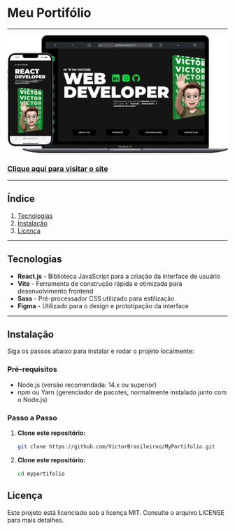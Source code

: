 # **Meu Portifólio**
<hr/>
<img src="https://raw.githubusercontent.com/VictorBrasileiroo/APIPortifolio/main/assets/id-6/img.svg" alt="">
<h3><a href='https://portifoliovictorbrasileiro.netlify.app/'>Clique aqui para visitar o site</a></h3>
<hr/>

## Índice
1. [Tecnologias](#tecnologias)
2. [Instalação](#instalação)
3. [Licença](#licença)
   
---

## Tecnologias
- **React.js** - Biblioteca JavaScript para a criação da interface de usuário
- **Vite** - Ferramenta de construção rápida e otimizada para desenvolvimento frontend
- **Sass** - Pré-processador CSS utilizado para estilização
- **Figma** - Utilizado para o design e prototipação da interface
---

## Instalação
Siga os passos abaixo para instalar e rodar o projeto localmente:

### Pré-requisitos
- Node.js (versão recomendada: 14.x ou superior)
- npm ou Yarn (gerenciador de pacotes, normalmente instalado junto com o Node.js)

### Passo a Passo

1. **Clone este repositório:**
   ```bash
   git clone https://github.com/VictorBrasileiroo/MyPortifolio.git
   ```

2. **Clone este repositório:**
   ```bash
   cd myportifolio
   ```

## Licença
Este projeto está licenciado sob a licença MIT. Consulte o arquivo LICENSE para mais detalhes.


